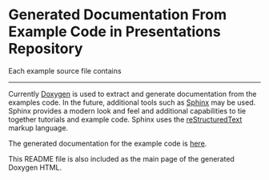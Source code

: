 # Generated Documentation From Example Code in Presentations Repository

Each example source file contains

---

Currently [Doxygen](https://www.doxygen.nl/index.html) is used to extract and generate documentation from the examples code. In the future, additional tools such as [Sphinx](https://www.sphinx-doc.org/) may be used. Sphinx provides a modern look and feel and additional capabilities to tie together tutorials and example code. Sphinx uses the [reStructuredText](https://docutils.sourceforge.io/rst.html) markup language.

The generated documentation for the example code is [here](https://connectivecpp.github.io/presentations/).

This README file is also included as the main page of the generated Doxygen HTML.
